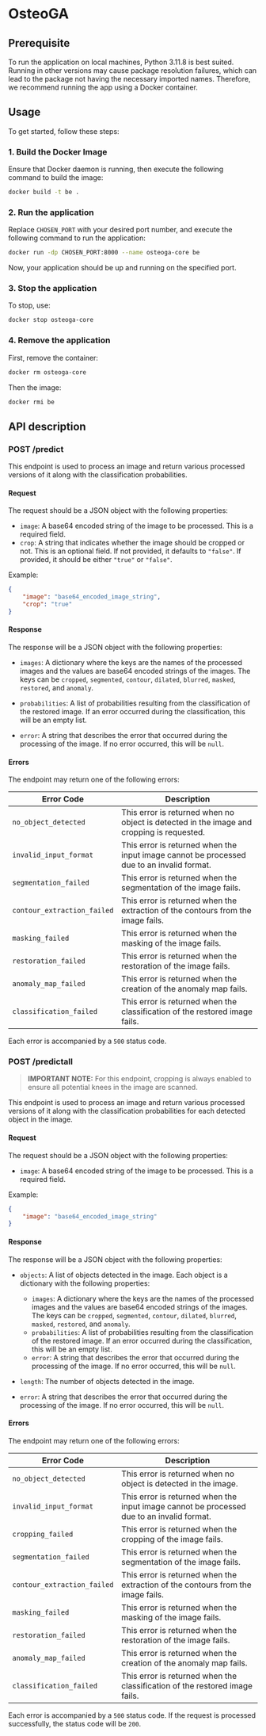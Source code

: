 # OsteoGA

## Prerequisite
To run the application on local machines, Python 3.11.8 is best suited.
Running in other versions may cause package resolution failures, which can lead to the package not having the necessary imported names.
Therefore, we recommend running the app using a Docker container.

## Usage
To get started, follow these steps:

### 1. Build the Docker Image

Ensure that Docker daemon is running, then execute the following command to build the image:

```bash
docker build -t be .
```

### 2. Run the application
Replace `CHOSEN_PORT` with your desired port number, and execute the following command to run the application:
```bash
docker run -dp CHOSEN_PORT:8000 --name osteoga-core be
```
Now, your application should be up and running on the specified port.

### 3. Stop the application
To stop, use:
```bash
docker stop osteoga-core
```

### 4. Remove the application
First, remove the container:
```bash
docker rm osteoga-core
```
Then the image:
```bash
docker rmi be
```

## API description

### POST /predict

This endpoint is used to process an image and return various processed versions of it along with the classification probabilities.

#### Request

The request should be a JSON object with the following properties:

- `image`: A base64 encoded string of the image to be processed. This is a required field.
- `crop`: A string that indicates whether the image should be cropped or not. This is an optional field. If not provided, it defaults to `"false"`. If provided, it should be either `"true"` or `"false"`.

Example:

```json
{
    "image": "base64_encoded_image_string",
    "crop": "true"
}
```

#### Response

The response will be a JSON object with the following properties:

* `images`: A dictionary where the keys are the names of the processed images and the values are base64 encoded strings of the images. The keys can be `cropped`, `segmented`, `contour`, `dilated`, `blurred`, `masked`, `restored`, and `anomaly`.

* `probabilities`: A list of probabilities resulting from the classification of the restored image. If an error occurred during the classification, this will be an empty list.

* `error`: A string that describes the error that occurred during the processing of the image. If no error occurred, this will be `null`.

#### Errors

The endpoint may return one of the following errors:

| Error Code | Description |
|------------|-------------|
| `no_object_detected` | This error is returned when no object is detected in the image and cropping is requested. |
| `invalid_input_format` | This error is returned when the input image cannot be processed due to an invalid format. |
| `segmentation_failed` | This error is returned when the segmentation of the image fails. |
| `contour_extraction_failed` | This error is returned when the extraction of the contours from the image fails. |
| `masking_failed` | This error is returned when the masking of the image fails. |
| `restoration_failed` | This error is returned when the restoration of the image fails. |
| `anomaly_map_failed` | This error is returned when the creation of the anomaly map fails. |
| `classification_failed` | This error is returned when the classification of the restored image fails. |

Each error is accompanied by a `500` status code.

### POST /predictall

> **IMPORTANT NOTE:** For this endpoint, cropping is always enabled to ensure all potential knees in the image are scanned.

This endpoint is used to process an image and return various processed versions of it along with the classification probabilities for each detected object in the image.

#### Request

The request should be a JSON object with the following properties:

- `image`: A base64 encoded string of the image to be processed. This is a required field.

Example:

```json
{
    "image": "base64_encoded_image_string"
}
```

#### Response

The response will be a JSON object with the following properties:

* `objects`: A list of objects detected in the image. Each object is a dictionary with the following properties:
    * `images`: A dictionary where the keys are the names of the processed images and the values are base64 encoded strings of the images. The keys can be `cropped`, `segmented`, `contour`, `dilated`, `blurred`, `masked`, `restored`, and `anomaly`.
    * `probabilities`: A list of probabilities resulting from the classification of the restored image. If an error occurred during the classification, this will be an empty list.
    * `error`: A string that describes the error that occurred during the processing of the image. If no error occurred, this will be `null`.

* `length`: The number of objects detected in the image.

* `error`: A string that describes the error that occurred during the processing of the image. If no error occurred, this will be `null`.

#### Errors

The endpoint may return one of the following errors:

| Error Code | Description |
|------------|-------------|
| `no_object_detected` | This error is returned when no object is detected in the image. |
| `invalid_input_format` | This error is returned when the input image cannot be processed due to an invalid format. |
| `cropping_failed` | This error is returned when the cropping of the image fails. |
| `segmentation_failed` | This error is returned when the segmentation of the image fails. |
| `contour_extraction_failed` | This error is returned when the extraction of the contours from the image fails. |
| `masking_failed` | This error is returned when the masking of the image fails. |
| `restoration_failed` | This error is returned when the restoration of the image fails. |
| `anomaly_map_failed` | This error is returned when the creation of the anomaly map fails. |
| `classification_failed` | This error is returned when the classification of the restored image fails. |

Each error is accompanied by a `500` status code. If the request is processed successfully, the status code will be `200`.